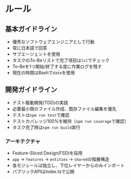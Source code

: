 # ルール

## 基本ガイドライン

- 優秀なソフトウェアエンジニアとして行動
- 常に日本語で回答
- サブエージェントを使用
- タスクのTo-Beリストで完了項目は`[x]`でチェック
- To-Beを1つ開始/終了する度に作業ログを残す
- 現在の時間はBashで`date`を使用

## 開発ガイドライン

- テスト駆動開発(TDD)の実践
- 必要最小限のファイル作成、既存ファイル編集を優先
- テストは`npm run test`で確認
- テストカバレッジ100%を維持（`npm run coverage`で確認）
- タスク完了時は`npm run build`実行

### アーキテクチャ

- Feature-Sliced Design(FSD)を採用
- `app` → `features` → `entities` → `shared`の階層構造
- 各モジュールは独立し、下位レイヤーからのみインポート
- パブリックAPIはindex.tsで公開